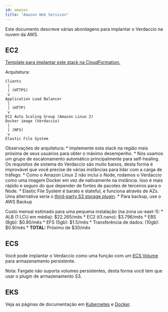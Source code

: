 ```yaml
---
id: amazon
title: "Amazon Web Services"
---
```


Este documento descreve várias abordagens para implantar o Verdaccio na nuvem da AWS.

## EC2

[Template para implantar este stack na CloudFormation.](https://github.com/verdaccio/verdaccio/blob/master/contrib/aws/cloudformation-ec2-efs.yaml)

Arquitetura:

    Clients
     |
     | (HTTPS)
     v
    Application Load Balancer
     |
     | (HTTP)
     v
    EC2 Auto Scaling Group (Amazon Linux 2)
    Docker image (Verdaccio)
     |
     | (NFS)
     v
    Elastic File System
    

Observações de arquitetura: * Implemente esta stack na região mais próxima de seus usuários para obter o máximo desempenho. * Nós usamos um grupo de escalonamento automático principalmente para self-healing. Os requisitos de sistema do Verdaccio são muito baixos, desta forma é improvável que você precise de várias instâncias para lidar com a carga de tráfego. * Como o Amazon Linux 2 não inclui o Node, rodamos o Verdaccio como uma imagem Docker em vez de nativamente na instância. Isso é mais rápido e seguro do que depender de fontes de pacotes de terceiros para o Node. * Elastic File System é barato e stateful, e funciona através de AZs. Uma alternativa seria o [third-party S3 storage plugin](https://github.com/remitly/verdaccio-s3-storage). * Para backup, use o AWS Backup

Custo mensal estimado para uma pequena instalação (na zona us-east-1): * ALB (1 LCU em média): $22.265/mês * EC2 (t3.nano): $3.796/mês * EBS (8gb): $0.80/mês * EFS (5gb): $1.5/mês * Transferência de dados: (10gb): $0.9/mês * **TOTAL:** Próximo de $30/mês

## ECS

Você pode implantar o Verdaccio como uma função com um [ECS Volume](https://docs.aws.amazon.com/AmazonECS/latest/developerguide/using_data_volumes.html) para armazenamento persistente.

Nota: Fargate não suporta volumes persistentes, desta forma você tem que usar o plugin de armazenamento S3.

## EKS

Veja as páginas de documentação em [Kubernetes](kubernetes) e [Docker](docker).